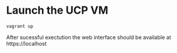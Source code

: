 
# Launch the UCP VM

```
vagrant up
```

After sucessful exectution the web interface should be available at https://localhost
